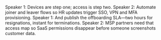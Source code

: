 Speaker 1: Devices are step one; access is step two.
Speaker 2: Automate joiner and leaver flows so HR updates trigger SSO, VPN and MFA provisioning.
Speaker 1: And publish the offboarding SLA—two hours for resignations, instant for terminations.
Speaker 2: MSP partners need that access map so SaaS permissions disappear before someone screenshots customer data.
